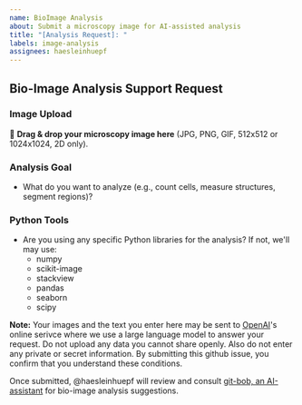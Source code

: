 ```yaml
---
name: BioImage Analysis
about: Submit a microscopy image for AI-assisted analysis
title: "[Analysis Request]: "
labels: image-analysis
assignees: haesleinhuepf
---
```


## Bio-Image Analysis Support Request

### Image Upload
📎 **Drag & drop your microscopy image here** (JPG, PNG, GIF, 512x512 or 1024x1024, 2D only).

### Analysis Goal
- What do you want to analyze (e.g., count cells, measure structures, segment regions)?

### Python Tools
- Are you using any specific Python libraries for the analysis? If not, we'll may use:
  - numpy
  - scikit-image
  - stackview
  - pandas
  - seaborn
  - scipy

**Note:** Your images and the text you enter here may be sent to [OpenAI](https://openai.com/)'s online serivce where we use a large language model to answer your request. 
Do not upload any data you cannot share openly. Also do not enter any private or secret information. By submitting this github issue, you confirm that you understand these conditions.

Once submitted, @haesleinhuepf will review and consult [git-bob, an AI-assistant](https://github.com/haesleinhuepf/git-bob) for bio-image analysis suggestions.
